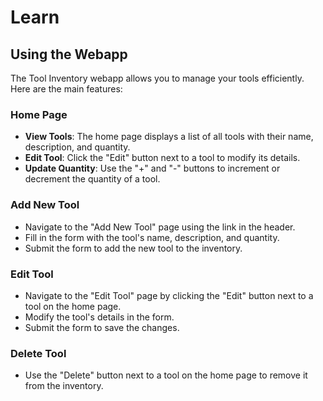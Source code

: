 # Learn

## Using the Webapp

The Tool Inventory webapp allows you to manage your tools efficiently. Here are the main features:

### Home Page

- **View Tools**: The home page displays a list of all tools with their name, description, and quantity.
- **Edit Tool**: Click the "Edit" button next to a tool to modify its details.
- **Update Quantity**: Use the "+" and "-" buttons to increment or decrement the quantity of a tool.

### Add New Tool

- Navigate to the "Add New Tool" page using the link in the header.
- Fill in the form with the tool's name, description, and quantity.
- Submit the form to add the new tool to the inventory.

### Edit Tool

- Navigate to the "Edit Tool" page by clicking the "Edit" button next to a tool on the home page.
- Modify the tool's details in the form.
- Submit the form to save the changes.

### Delete Tool

- Use the "Delete" button next to a tool on the home page to remove it from the inventory.

